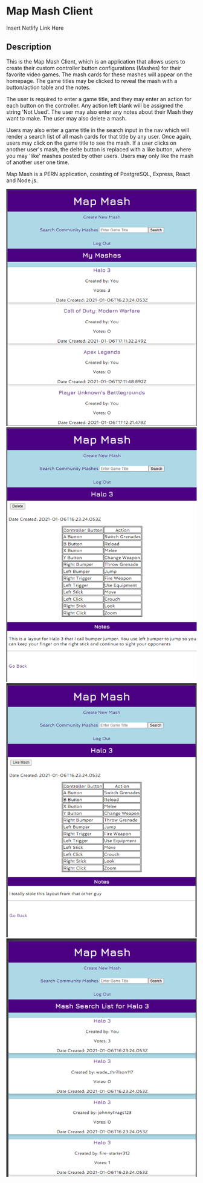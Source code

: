 # Map Mash Client

Insert Netlify Link Here

## Description

This is the Map Mash Client, which is an application that allows users to create their custom controller button configurations (Mashes) for their favorite video games. The mash cards for these mashes will appear on the homepage. The game titles may be clicked to reveal the mash with a button/action table and the notes.

The user is required to enter a game title, and they may enter an action for each button on the controller. Any action left blank will be assigned the string 'Not Used'. The user may also enter any notes about their Mash they want to make. The user may also delete a mash.

Users may also enter a game title in the search input in the nav which will render a search list of all mash cards for that title by any user. Once again, users may click on the game title to see the mash. If a user clicks on another user's mash, the delte button is replaced with a like button, where you may 'like' mashes posted by other users. Users may only like the mash of another user one time. 

Map Mash is a PERN application, cosisting of PostgreSQL, Express, React and Node.js.

![picture](./public/screenshots/Homepage.png)
![picture](./public/screenshots/Mash.png)
![picture](./public/screenshots/OtherUserMash.png)
![picture](./public/screenshots/SearchList.png)

